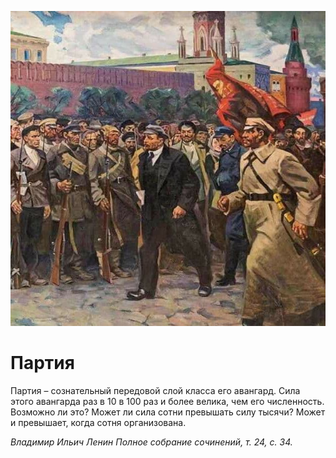
![](./img/old/leninSbor.jpg)


# Партия


Партия – сознательный передовой слой
класса его авангард. Сила этого авангарда раз в 10 в 100 раз и более
велика, чем его численность. Возможно ли это? Может ли сила сотни
превышать силу тысячи? Может и превышает, когда сотня организована. 





*Владимир Ильич Ленин Полное собрание сочинений, т. 24, с. 34.*
